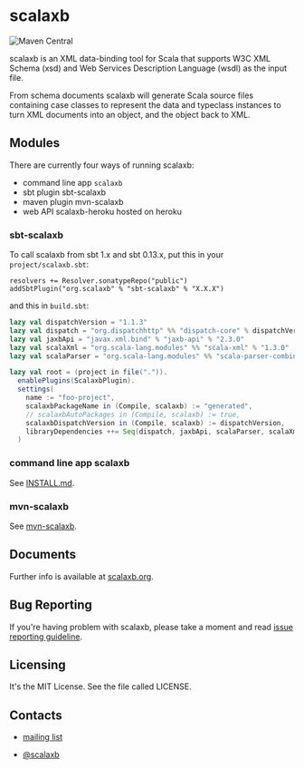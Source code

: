 scalaxb
=======

![Maven Central](https://maven-badges.herokuapp.com/maven-central/org.scalaxb/scalaxb_2.12/badge.svg)

scalaxb is an XML data-binding tool for Scala that supports W3C XML Schema (xsd) and
Web Services Description Language (wsdl) as the input file.

From schema documents scalaxb will generate Scala source files containing
case classes to represent the data and typeclass instances to turn XML documents into an object,
and the object back to XML.

Modules
-------

There are currently four ways of running scalaxb:

- command line app `scalaxb`
- sbt plugin sbt-scalaxb
- maven plugin mvn-scalaxb
- web API scalaxb-heroku hosted on heroku

### sbt-scalaxb

To call scalaxb from sbt 1.x and sbt 0.13.x, put this in your `project/scalaxb.sbt`:

    resolvers += Resolver.sonatypeRepo("public")
    addSbtPlugin("org.scalaxb" % "sbt-scalaxb" % "X.X.X")

and this in `build.sbt`:

```scala
lazy val dispatchVersion = "1.1.3"
lazy val dispatch = "org.dispatchhttp" %% "dispatch-core" % dispatchVersion
lazy val jaxbApi = "javax.xml.bind" % "jaxb-api" % "2.3.0"
lazy val scalaXml = "org.scala-lang.modules" %% "scala-xml" % "1.3.0"
lazy val scalaParser = "org.scala-lang.modules" %% "scala-parser-combinators" % "1.1.2"

lazy val root = (project in file(".")).
  enablePlugins(ScalaxbPlugin).
  settings(
    name := "foo-project",
    scalaxbPackageName in (Compile, scalaxb) := "generated",
    // scalaxbAutoPackages in (Compile, scalaxb) := true,
    scalaxbDispatchVersion in (Compile, scalaxb) := dispatchVersion,
    libraryDependencies ++= Seq(dispatch, jaxbApi, scalaParser, scalaXml)
  )
```

### command line app scalaxb

See [INSTALL.md][1].

### mvn-scalaxb

See [mvn-scalaxb][2].

Documents
---------

Further info is available at [scalaxb.org](http://scalaxb.org/).

Bug Reporting
-------------

If you're having problem with scalaxb, please take a moment and read [issue reporting guideline][3].

Licensing
---------

It's the MIT License. See the file called LICENSE.

Contacts
--------

- [mailing list](http://groups.google.com/group/scalaxb)
- [@scalaxb](http://twitter.com/scalaxb)

  [1]: https://github.com/eed3si9n/scalaxb/blob/master/INSTALL.md
  [2]: http://scalaxb.org/mvn-scalaxb
  [3]: http://scalaxb.org/issue-reporting-guideline

